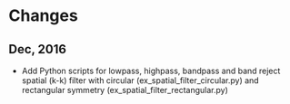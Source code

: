 # Changes
## Dec, 2016
 - Add Python scripts for lowpass, highpass, bandpass and band reject spatial (k-k) filter with circular (ex_spatial_filter_circular.py) and rectangular symmetry (ex_spatial_filter_rectangular.py)
 
